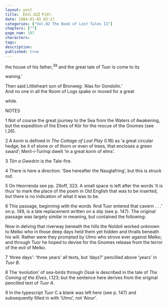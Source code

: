 ```yaml
---
layout: post
title: 【Vol.02】P197.
date: 1984-01-01 03:17
categories: ["Vol.02 The Book of Lost Tales II"]
chapters: [""]
page_num: 197
characters: 
tags: 
description: 
published: true
---
```


<p style="text-indent: 0;">
the house of his father,<SUP>39</SUP> and the great tale of Tuor is come to its
</p>

waning.’

Then said Littleheart son of Bronweg: ‘Alas for Gondolin.’<BR>And no one in all the Room of Logs spake or moved for a great

while.

NOTES

1     Not of course the great journey to the Sea from the Waters of Awakening, but the expedition of the Elves of Kôr for the rescue of the Gnomes (see I.26).

2   A <I>korin</I> is defined in <I>The Cottage of Lost Play</I> (I.16) as ‘a great circular hedge, be it of stone or of thorn or even of trees, that encloses a green sward’; Meril-i-Turinqi dwelt ‘in a great <I>korin</I> of elms'.

3   <I>Tôn a Gwedrin</I> is the Tale-fire.

4   There is here a direction: ‘See hereafter the Nauglafring’, but this is struck out.

5   On Heorrenda see pp. 29off, 323. A small space is left after the words ‘it is thus’ to mark the place of the poem in Old English that was to be inserted, but there is no indication of what it was to be.

6   This passage, beginning with the words ‘And Tuor entered that cavern . . .’ on p. 149, is a late replacement written on a slip (see p. 147). The original passage was largely similar in meaning, but contained the following:

Now in delving that riverway beneath the hills the Noldoli worked unknown to Melko who in those deep days held them yet hidden and thralls beneath his will. Rather were they prompted by Ulmo who strove ever against Melko; and through Tuor he hoped to devise for the Gnomes release from the terror of the evil of Melko.

7   ‘three days': ‘three years' all texts, but ‘days?’ pencilled above ‘years' in <I>Tuor B</I>.

8   The ‘evolution’ of sea-birds through Ossë is described in the tale of <I>The Coming of the Elves</I>, I.123; but the sentence here derives from the original pencilled text of <I>Tuor A</I>.

9   In the typescript <I>Tuor</I> C a blank was left here (see p. 147) and subsequently filled in with ‘Ulmo’, not ‘Ainur’.

